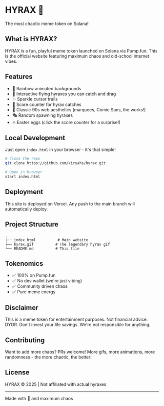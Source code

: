 # HYRAX 🦫

The most chaotic meme token on Solana!

## What is HYRAX?

HYRAX is a fun, playful meme token launched on Solana via Pump.fun. This is the official website featuring maximum chaos and old-school internet vibes.

## Features

- 🌈 Rainbow animated backgrounds
- 💫 Interactive flying hyraxes you can catch and drag
- ✨ Sparkle cursor trails
- 🎯 Score counter for hyrax catches
- 🎪 Classic 90s web aesthetics (marquees, Comic Sans, the works!)
- 🎭 Random spawning hyraxes
- 🔥 Easter eggs (click the score counter for a surprise!)

## Local Development

Just open `index.html` in your browser - it's that simple!

```bash
# Clone the repo
git clone https://github.com/kiryahs/hyrax.git

# Open in browser
start index.html
```

## Deployment

This site is deployed on Vercel. Any push to the main branch will automatically deploy.

## Project Structure

```
.
├── index.html          # Main website
├── hyrax.gif          # The legendary hyrax gif
└── README.md          # This file
```

## Tokenomics

- ✅ 100% on Pump.fun
- ✅ No dev wallet (we're just vibing)
- ✅ Community driven chaos
- ✅ Pure meme energy

## Disclaimer

This is a meme token for entertainment purposes. Not financial advice. DYOR. Don't invest your life savings. We're not responsible for anything.

## Contributing

Want to add more chaos? PRs welcome! More gifs, more animations, more randomness - the more chaotic, the better!

## License

HYRAX © 2025 | Not affiliated with actual hyraxes

---

Made with 💜 and maximum chaos
